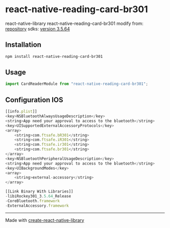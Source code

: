 # react-native-reading-card-br301
react-native-library react-native-reading-card-br301
modify from: [repository](https://github.com/realoiji/react-native-ntl-id-card-reader.git)
sdks: [version 3.5.64](https://github.com/FeitianSmartcardReader/FEITIAN_MOBILE_READERS.git)

## Installation

```sh
npm install react-native-reading-card-br301
```

## Usage

```js
import CardReaderModule from "react-native-reading-card-br301";
```

## Configuration IOS

```js
[[info.plist]]
<key>NSBluetoothAlwaysUsageDescription</key>
<string>App need your approval to access to the bluetooth</string>
<key>UISupportedExternalAccessoryProtocols</key>
<array>
    <string>com.ftsafe.bR301</string>
    <string>com.ftsafe.iR301</string>
    <string>com.ftsafe.ir301</string>
    <string>com.ftsafe.br301</string>
</array>
<key>NSBluetoothPeripheralUsageDescription</key>
<string>App need your approval to access to the bluetooth</string>
<key>UIBackgroundModes</key>
<array>
    <string>external-accessory</string>
</array>

[[Link Binary With Libraries]]
-libiRockey301_3.5.64_Release
-CoreBluetooth.framework
-ExternalAccessory.framework
```

---

Made with [create-react-native-library](https://github.com/callstack/react-native-builder-bob)
